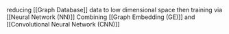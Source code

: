 reducing [[Graph Database]] data to low dimensional space then training via [[Neural Network (NN)]]
Combining [[Graph Embedding (GE)]] and [[Convolutional Neural Network (CNN)]]